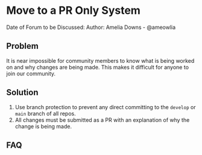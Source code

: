 # Move to a PR Only System

Date of Forum to be Discussed:
Author: Amelia Downs - @ameowlia

## Problem
It is near impossible for community members to know what is being worked on and
why changes are being made. This makes it difficult for anyone to join our
community.

## Solution
1. Use branch protection to prevent any direct committing to the `develop` or `main`
   branch of all repos.
1. All changes must be submitted as a PR with an explanation of why the change
   is being made.

## FAQ


